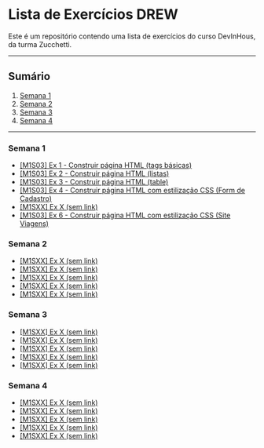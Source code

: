 # Lista de Exercícios DREW

Este é um repositório contendo uma lista de exercícios do curso DevInHous, da turma Zucchetti.

---

## Sumário

1. [Semana 1](#semana-1)
2. [Semana 2](#semana-2)
3. [Semana 3](#semana-3)
4. [Semana 4](#semana-4)

---

### Semana 1

- [[M1S03] Ex 1 - Construir página HTML (tags básicas)](https://github.com/vdr3w/trellodevinhouse/blob/main/%5BM1S03%5D%20Ex%201/index.html)
- [[M1S03] Ex 2 - Construir página HTML (listas)](https://github.com/vdr3w/trellodevinhouse/blob/main/%5BM1S03%5D%20Ex%202/index.html)
- [[M1S03] Ex 3 - Construir página HTML (table)](https://github.com/vdr3w/trellodevinhouse/blob/main/%5BM1S03%5D%20Ex%203/index.html)
- [[M1S03] Ex 4 - Construir página HTML com estilização CSS (Form de Cadastro)](https://github.com/vdr3w/trellodevinhouse/tree/main/%5BM1S03%5D%20Ex%204)
- [[M1SXX] Ex X (sem link)](https://github.com/vdr3w/trellodevinhouse/tree/main#semana-1)
- [[M1S03] Ex 6 - Construir página HTML com estilização CSS (Site Viagens)](https://github.com/vdr3w/trellodevinhouse/tree/main/%5BM1S03%5D%20Ex%206)

### Semana 2

- [[M1SXX] Ex X (sem link)](https://github.com/vdr3w/trellodevinhouse/tree/main#semana-1)
- [[M1SXX] Ex X (sem link)](https://github.com/vdr3w/trellodevinhouse/tree/main#semana-1)
- [[M1SXX] Ex X (sem link)](https://github.com/vdr3w/trellodevinhouse/tree/main#semana-1)
- [[M1SXX] Ex X (sem link)](https://github.com/vdr3w/trellodevinhouse/tree/main#semana-1)
- [[M1SXX] Ex X (sem link)](https://github.com/vdr3w/trellodevinhouse/tree/main#semana-1)

### Semana 3

- [[M1SXX] Ex X (sem link)](https://github.com/vdr3w/trellodevinhouse/tree/main#semana-1)
- [[M1SXX] Ex X (sem link)](https://github.com/vdr3w/trellodevinhouse/tree/main#semana-1)
- [[M1SXX] Ex X (sem link)](https://github.com/vdr3w/trellodevinhouse/tree/main#semana-1)
- [[M1SXX] Ex X (sem link)](https://github.com/vdr3w/trellodevinhouse/tree/main#semana-1)
- [[M1SXX] Ex X (sem link)](https://github.com/vdr3w/trellodevinhouse/tree/main#semana-1)

### Semana 4

- [[M1SXX] Ex X (sem link)](https://github.com/vdr3w/trellodevinhouse/tree/main#semana-1)
- [[M1SXX] Ex X (sem link)](https://github.com/vdr3w/trellodevinhouse/tree/main#semana-1)
- [[M1SXX] Ex X (sem link)](https://github.com/vdr3w/trellodevinhouse/tree/main#semana-1)
- [[M1SXX] Ex X (sem link)](https://github.com/vdr3w/trellodevinhouse/tree/main#semana-1)
- [[M1SXX] Ex X (sem link)](https://github.com/vdr3w/trellodevinhouse/tree/main#semana-1)

